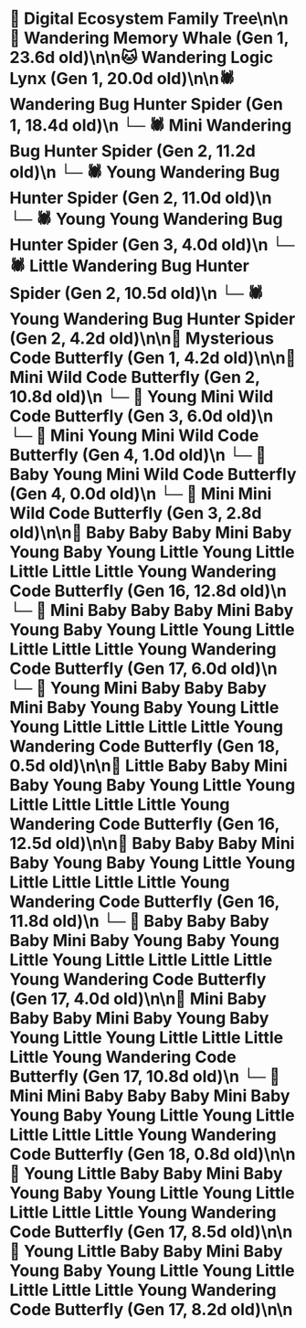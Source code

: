 # 🌳 Digital Ecosystem Family Tree\n\n🐋 Wandering Memory Whale (Gen 1, 23.6d old)\n\n🐱 Wandering Logic Lynx (Gen 1, 20.0d old)\n\n🕷️ Wandering Bug Hunter Spider (Gen 1, 18.4d old)\n  └─ 🕷️ Mini Wandering Bug Hunter Spider (Gen 2, 11.2d old)\n  └─ 🕷️ Young Wandering Bug Hunter Spider (Gen 2, 11.0d old)\n    └─ 🕷️ Young Young Wandering Bug Hunter Spider (Gen 3, 4.0d old)\n  └─ 🕷️ Little Wandering Bug Hunter Spider (Gen 2, 10.5d old)\n  └─ 🕷️ Young Wandering Bug Hunter Spider (Gen 2, 4.2d old)\n\n🦋 Mysterious Code Butterfly (Gen 1, 4.2d old)\n\n🦋 Mini Wild Code Butterfly (Gen 2, 10.8d old)\n  └─ 🦋 Young Mini Wild Code Butterfly (Gen 3, 6.0d old)\n    └─ 🦋 Mini Young Mini Wild Code Butterfly (Gen 4, 1.0d old)\n    └─ 🦋 Baby Young Mini Wild Code Butterfly (Gen 4, 0.0d old)\n  └─ 🦋 Mini Mini Wild Code Butterfly (Gen 3, 2.8d old)\n\n🦋 Baby Baby Baby Mini Baby Young Baby Young Little Young Little Little Little Little Young Wandering Code Butterfly (Gen 16, 12.8d old)\n  └─ 🦋 Mini Baby Baby Baby Mini Baby Young Baby Young Little Young Little Little Little Little Young Wandering Code Butterfly (Gen 17, 6.0d old)\n    └─ 🦋 Young Mini Baby Baby Baby Mini Baby Young Baby Young Little Young Little Little Little Little Young Wandering Code Butterfly (Gen 18, 0.5d old)\n\n🦋 Little Baby Baby Mini Baby Young Baby Young Little Young Little Little Little Little Young Wandering Code Butterfly (Gen 16, 12.5d old)\n\n🦋 Baby Baby Baby Mini Baby Young Baby Young Little Young Little Little Little Little Young Wandering Code Butterfly (Gen 16, 11.8d old)\n  └─ 🦋 Baby Baby Baby Baby Mini Baby Young Baby Young Little Young Little Little Little Little Young Wandering Code Butterfly (Gen 17, 4.0d old)\n\n🦋 Mini Baby Baby Baby Mini Baby Young Baby Young Little Young Little Little Little Little Young Wandering Code Butterfly (Gen 17, 10.8d old)\n  └─ 🦋 Mini Mini Baby Baby Baby Mini Baby Young Baby Young Little Young Little Little Little Little Young Wandering Code Butterfly (Gen 18, 0.8d old)\n\n🦋 Young Little Baby Baby Mini Baby Young Baby Young Little Young Little Little Little Little Young Wandering Code Butterfly (Gen 17, 8.5d old)\n\n🦋 Young Little Baby Baby Mini Baby Young Baby Young Little Young Little Little Little Little Young Wandering Code Butterfly (Gen 17, 8.2d old)\n\n